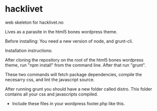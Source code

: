 hacklivet
=========

web skeleton for hacklivet.no

Lives as a parasite in the html5 bones wordpress theme.

Before installing:
You need a new version of node,
and grunt-cli.

Installation instructions:

After cloning the repository on the root of the html5 bones wordpress theme,
run "npm install" from the command line.
After that run "grunt".
     
These two commands will fetch package dependencies,
compile the necesarry css, and lint the javascript source.

After running grunt you should have a new folder called distro.
This folder contains all your css and javascripts compiled.

* Include these files in your wordpress footer.php like this.
<script src="<?php echo get_template_directory_uri(); ?>/hack/distro/js/require.minified.js"></script>
<script src="<?php echo get_template_directory_uri(); ?>/hack/distro/js/hacklife.js"></script>


